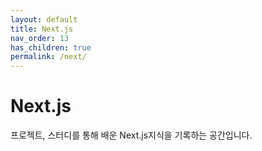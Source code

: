 ```yaml
---
layout: default
title: Next.js
nav_order: 13
has_children: true
permalink: /next/
---
```


# Next.js
프로젝트, 스터디를 통해 배운 Next.js지식을 기록하는 공간입니다.

